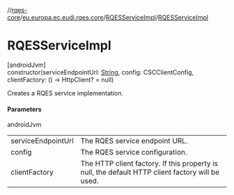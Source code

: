 //[rqes-core](../../../index.md)/[eu.europa.ec.eudi.rqes.core](../index.md)/[RQESServiceImpl](index.md)/[RQESServiceImpl](-r-q-e-s-service-impl.md)

# RQESServiceImpl

[androidJvm]\
constructor(serviceEndpointUrl: [String](https://kotlinlang.org/api/latest/jvm/stdlib/kotlin/-string/index.html), config: CSCClientConfig, clientFactory: () -&gt; HttpClient? = null)

Creates a RQES service implementation.

#### Parameters

androidJvm

| | |
|---|---|
| serviceEndpointUrl | The RQES service endpoint URL. |
| config | The RQES service configuration. |
| clientFactory | The HTTP client factory. If this property is null, the default HTTP client factory will be used. |
